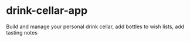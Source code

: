 # drink-cellar-app
Build and manage your personal drink cellar, add bottles to wish lists, add tasting notes
